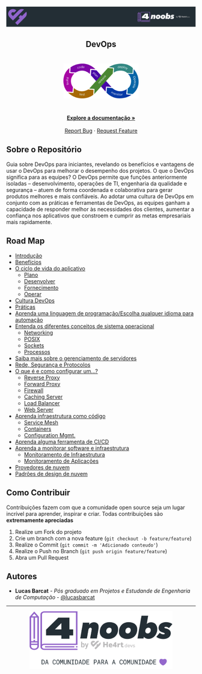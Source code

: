<!-- Logo 4noobs -->

<p align="center">
  <a href="https://github.com/lbarcat/DevOps4noobs" target="_blank">
    <img src=".github/header_4noobs.svg">
  </a>
</p>

<!-- Title -->

<p align="center">
  <h2 align="center">DevOps</h2>

  <h1 align="center"><img src=".github/devopslogo.png" alt="Imagem da linguagem" width="200"></h1>
  
  <p align="center">
    <br />
    <a href="#ROADMAP"><strong>Explore a documentação »</strong></a>
    <br />
    <br />
    <a href="link-para-abrir-issue">Report Bug</a>
    ·
    <a href="link-para-abrir-issue">Request Feature</a>
  </p>
</p>
    
 <!-- ABOUT THE PROJECT -->

## Sobre o Repositório
Guia sobre DevOps para iniciantes, revelando os benefícios e vantagens de usar o DevOps para melhorar o desempenho dos projetos. O que o DevOps significa para as equipes? O DevOps permite que funções anteriormente isoladas – desenvolvimento, operações de TI, engenharia da qualidade e segurança – atuem de forma coordenada e colaborativa para gerar produtos melhores e mais confiáveis. Ao adotar uma cultura de DevOps em conjunto com as práticas e ferramentas de DevOps, as equipes ganham a capacidade de responder melhor às necessidades dos clientes, aumentar a confiança nos aplicativos que constroem e cumprir as metas empresariais mais rapidamente.

<!-- ROADMAP OF PROJECT -->

## Road Map

- [Introdução](contents/Introducao/Introducao.md)
- [Benefícios](link)
- [O ciclo de vida do aplicativo](link)
  - [Plano](link)
  - [Desenvolver](link)
  - [Fornecimento](link)
  - [Operar](link)
- [Cultura DevOps](link)
- [Práticas](link)
- [Aprenda uma linguagem de programação/Escolha qualquer idioma para automação](link)
- [Entenda os diferentes conceitos de sistema operacional](link)
  - [Networking](link)
  - [POSIX](link)
  - [Sockets](link)
  - [Processos](link)
- [Saiba mais sobre o gerenciamento de servidores](link)
- [Rede, Segurança e Protocolos](link)
- [O que é e como configurar um...?](link)
  - [Reverse Proxy](link)
  - [Forward Proxy](link)
  - [Firewall](link)
  - [Caching Server](link)
  - [Load Balancer](link)
  - [Web Server](link)
- [Aprenda infraestrutura como código](link)
  - [Service Mesh](link)
  - [Containers](link)
  - [Configuration Mgmt.](link)
- [Aprenda alguma ferramenta de CI/CD](link)
- [Aprenda a monitorar software e infraestrutura](link)
  - [Monitoramento de Infraestrutura](link)
  - [Monitoramento de Aplicações](link)
- [Provedores de nuvem](link)
- [Padrões de design de nuvem](link)

<!-- CONTRIBUTING -->

## Como Contribuir

Contribuições fazem com que a comunidade open source seja um lugar incrível para aprender, inspirar e criar. Todas contribuições
são **extremamente apreciadas**

1. Realize um Fork do projeto
2. Crie um branch com a nova feature (`git checkout -b feature/feature`)
3. Realize o Commit (`git commit -m 'Adicionado conteudo'`)
4. Realize o Push no Branch (`git push origin feature/feature`)
5. Abra um Pull Request

## Autores

- **Lucas Barcat** - _Pós graduado em Projetos e Estudande de Engenharia de Computação_ - [@lucasbarcat](@LucasBarcat)

---

<p align="center">
  <a href="https://github.com/lbarcat/DevOps4noobs" target="_blank">
    <img src=".github/footer_4noobs.svg" width="380">
  </a>
</p>